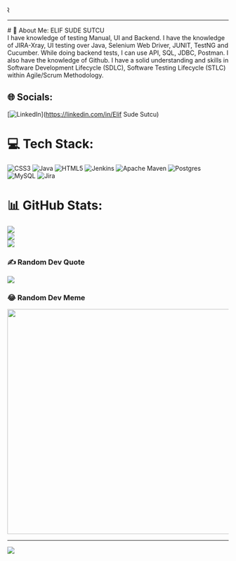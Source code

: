 <marquee direction=right>FULL STACK AUTOMATION ENGINEER</marquee>
<hr>
# 💫 About Me: ELIF SUDE SUTCU <br>
I have knowledge of testing Manual, UI and Backend. I have the knowledge of   JIRA-Xray, UI testing over Java, Selenium Web Driver, JUNIT, TestNG and Cucumber. While doing backend tests, I can use API, SQL, JDBC, Postman. I also have the knowledge of Github. I have a solid understanding and skills in Software Development Lifecycle (SDLC), Software Testing Lifecycle (STLC) within Agile/Scrum Methodology.


## 🌐 Socials:
[![LinkedIn](https://img.shields.io/badge/LinkedIn-%230077B5.svg?logo=linkedin&logoColor=white)](https://linkedin.com/in/Elif Sude Sutcu) 

# 💻 Tech Stack:
![CSS3](https://img.shields.io/badge/css3-%231572B6.svg?style=for-the-badge&logo=css3&logoColor=white) ![Java](https://img.shields.io/badge/java-%23ED8B00.svg?style=for-the-badge&logo=java&logoColor=white) ![HTML5](https://img.shields.io/badge/html5-%23E34F26.svg?style=for-the-badge&logo=html5&logoColor=white) ![Jenkins](https://img.shields.io/badge/jenkins-%232C5263.svg?style=for-the-badge&logo=jenkins&logoColor=white) ![Apache Maven](https://img.shields.io/badge/Apache%20Maven-C71A36?style=for-the-badge&logo=Apache%20Maven&logoColor=white) ![Postgres](https://img.shields.io/badge/postgres-%23316192.svg?style=for-the-badge&logo=postgresql&logoColor=white) ![MySQL](https://img.shields.io/badge/mysql-%2300f.svg?style=for-the-badge&logo=mysql&logoColor=white) ![Jira](https://img.shields.io/badge/jira-%230A0FFF.svg?style=for-the-badge&logo=jira&logoColor=white)
# 📊 GitHub Stats:
![](https://github-readme-stats.vercel.app/api?username=elifsudee&theme=tokyonight&hide_border=false&include_all_commits=false&count_private=false)<br/>
![](https://github-readme-streak-stats.herokuapp.com/?user=elifsudee&theme=tokyonight&hide_border=false)<br/>
![](https://github-readme-stats.vercel.app/api/top-langs/?username=elifsudee&theme=tokyonight&hide_border=false&include_all_commits=false&count_private=false&layout=compact)

### ✍️ Random Dev Quote
![](https://quotes-github-readme.vercel.app/api?type=horizontal&theme=tokyonight)

### 😂 Random Dev Meme
<img src="https://rm.up.railway.app/" width="512px"/>

---
[![](https://visitcount.itsvg.in/api?id=elifsudee&icon=7&color=0)](https://visitcount.itsvg.in)

<!-- Proudly created with GPRM ( https://gprm.itsvg.in ) -->
